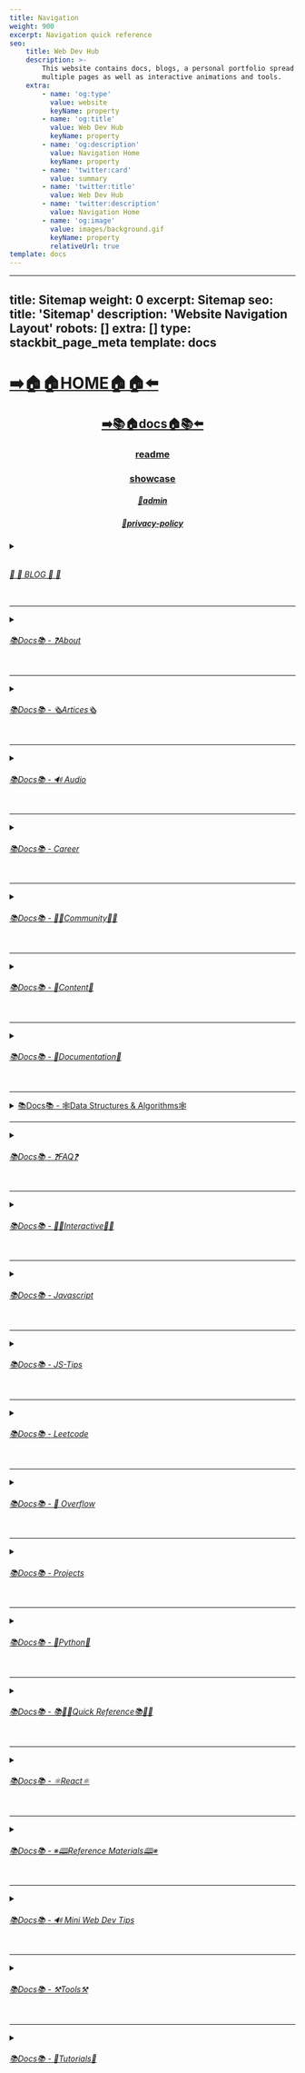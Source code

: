 ```yaml
---
title: Navigation
weight: 900
excerpt: Navigation quick reference
seo:
    title: Web Dev Hub
    description: >-
        This website contains docs, blogs, a personal portfolio spread out across
        multiple pages as well as interactive animations and tools.
    extra:
        - name: 'og:type'
          value: website
          keyName: property
        - name: 'og:title'
          value: Web Dev Hub
          keyName: property
        - name: 'og:description'
          value: Navigation Home
          keyName: property
        - name: 'twitter:card'
          value: summary
        - name: 'twitter:title'
          value: Web Dev Hub
        - name: 'twitter:description'
          value: Navigation Home
        - name: 'og:image'
          value: images/background.gif
          keyName: property
          relativeUrl: true
template: docs
---
```

---
title: Sitemap
weight: 0
excerpt: Sitemap
seo:
    title: 'Sitemap'
    description: 'Website Navigation Layout'
    robots: []
    extra: []
    type: stackbit_page_meta
template: docs
---

# [**➡️🏠🏠HOME🏠🏠⬅️**](https://bgoonz-blog.netlify.app/)

<center>

## [**<ins>➡️📚🏠docs🏠📚⬅️</ins>**](https://bgoonz-blog.netlify.app/docs)




###  [**readme</ins>**](https://bgoonz-blog.netlify.app/readme)
### [**<ins>showcase</ins>**](https://bgoonz-blog.netlify.app/showcase)
##### [**<ins>🔏admin</ins>**](https://bgoonz-blog.netlify.app/admin)
##### [**<ins>🔏privacy-policy</ins>**](https://bgoonz-blog.netlify.app/privacy-policy)

</center>

<details>

<summary><ins><h6><h6> 📰         📰 BLOG 📰         📰 </h6></h6></ins></summary>

### [**<ins>Blog Article List</ins>**](https://bgoonz-blog.netlify.app/blog)

-   [📰blog📰](https://bgoonz-blog.netlify.app/blog/web-scraping)
    -   [📰blog📰/300-react-questions⚛](https://bgoonz-blog.netlify.app/blog/300-react-questions)
    -   [📰blog📰/awesome-graphql፨](https://bgoonz-blog.netlify.app/blog/awesome-graphql)
    -   [📰blog📰/big-o-complexity](https://bgoonz-blog.netlify.app/blog/big-o-complexity)
    -   [📰blog📰/blog-archive](https://bgoonz-blog.netlify.app/blog/blog-archive)
    -   [📰blog📰/data-structures](https://bgoonz-blog.netlify.app/blog/data-structures)
    -   [📰blog📰/expressjs-apis](https://bgoonz-blog.netlify.app/blog/expressjs-apis)
    -   [📰blog📰/flow-control-in-python](https://bgoonz-blog.netlify.app/blog/flow-control-in-python)
    -   [📰blog📰/functions-in-python](https://bgoonz-blog.netlify.app/blog/functions-in-python)
    -   [📰blog📰/git-gateway](https://bgoonz-blog.netlify.app/blog/git-gateway)
    -   [📰blog📰/interview-questions-js](https://bgoonz-blog.netlify.app/blog/interview-questions-js)
    -   [📰blog📰/netlify-cms](https://bgoonz-blog.netlify.app/blog/netlify-cms)
    -   [📰blog📰/platform-docs](https://bgoonz-blog.netlify.app/blog/platform-docs)
    -   [📰blog📰/python-for-js-dev](https://bgoonz-blog.netlify.app/blog/python-for-js-dev)
    -   [📰blog📰/python-resources](https://bgoonz-blog.netlify.app/blog/python-resources)
    -   [📰blog📰/web-dev-trends](https://bgoonz-blog.netlify.app/blog/web-dev-trends)
    -   [📰blog📰/web-scraping](https://bgoonz-blog.netlify.app/blog/web-scraping)


</details>


---


<details>

<summary><ins><h6>📚Docs📚 - ❓About</h6></ins></summary>

-   [📚docs📚/about](https://bgoonz-blog.netlify.app/docs/about)
    -   [📚docs📚/about/README](https://bgoonz-blog.netlify.app/docs/about/README)
    -   [📚docs📚/about/eng-portfolio](https://bgoonz-blog.netlify.app/docs/about/eng-portfolio)
    -   [📚docs📚/about/intrests](https://bgoonz-blog.netlify.app/docs/about/intrests)
    -   [📚docs📚/about/job-search](https://bgoonz-blog.netlify.app/docs/about/job-search)
    -   [📚docs📚/about/resume](https://bgoonz-blog.netlify.app/docs/about/resume)


</details>


---


<details>

<summary><ins><h6>📚Docs📚 - 🗞️Artices🗞️</h6></ins></summary>

-   [📚docs📚/🗞️articles🗞️](https://bgoonz-blog.netlify.app/docs/articles)
    -   [📚docs📚/🗞️articles🗞️basic-web-dev](https://bgoonz-blog.netlify.app/docs/articles/basic-web-dev)
    -   [📚docs📚/🗞️articles🗞️buffers](https://bgoonz-blog.netlify.app/docs/articles/buffers)
    -   [📚docs📚/🗞️articles🗞️common-modules](https://bgoonz-blog.netlify.app/docs/articles/common-modules)
    -   [📚docs📚/🗞️articles🗞️dev-dep](https://bgoonz-blog.netlify.app/docs/articles/dev-dep)
    -   [📚docs📚/🗞️articles🗞️event-loop](https://bgoonz-blog.netlify.app/docs/articles/event-loop)
    -   [📚docs📚/🗞️articles🗞️fs-module](https://bgoonz-blog.netlify.app/docs/articles/fs-module)
    -   [📚docs📚/🗞️articles🗞️how-search-engines-work](https://bgoonz-blog.netlify.app/docs/articles/how-search-engines-work)
    -   [📚docs📚/🗞️articles🗞️how-the-web-works](https://bgoonz-blog.netlify.app/docs/articles/how-the-web-works)
    -   [📚docs📚/🗞️articles🗞️intro](https://bgoonz-blog.netlify.app/docs/articles/intro)
    -   [📚docs📚/🗞️articles🗞️jamstack](https://bgoonz-blog.netlify.app/docs/articles/jamstack)
    -   [📚docs📚/🗞️articles🗞️nextjs](https://bgoonz-blog.netlify.app/docs/articles/nextjs)
    -   [📚docs📚/🗞️articles🗞️node-api-express](https://bgoonz-blog.netlify.app/docs/articles/node-api-express)
    -   [📚docs📚/🗞️articles🗞️nodejs](https://bgoonz-blog.netlify.app/docs/articles/nodejs)
    -   [📚docs📚/🗞️articles🗞️npm](https://bgoonz-blog.netlify.app/docs/articles/npm)
    -   [📚docs📚/🗞️articles🗞️os-module](https://bgoonz-blog.netlify.app/docs/articles/os-module)
    -   [📚docs📚/🗞️articles🗞️reading-files](https://bgoonz-blog.netlify.app/docs/articles/reading-files)
    -   [📚docs📚/🗞️articles🗞️semantic](https://bgoonz-blog.netlify.app/docs/articles/semantic)
    -   [📚docs📚/🗞️articles🗞️semantic-html](https://bgoonz-blog.netlify.app/docs/articles/semantic-html)
    -   [📚docs📚/🗞️articles🗞️url](https://bgoonz-blog.netlify.app/docs/articles/url)
    -   [📚docs📚/🗞️articles🗞️web-standards-checklist](https://bgoonz-blog.netlify.app/docs/articles/web-standards-checklist)
    -   [📚docs📚/🗞️articles🗞️webdev-tools](https://bgoonz-blog.netlify.app/docs/articles/webdev-tools)
    -   [📚docs📚/🗞️articles🗞️writing-files](https://bgoonz-blog.netlify.app/docs/articles/writing-files)


</details>


---

<details>

<summary><ins><h6>📚Docs📚 - 🔊 Audio</h6></ins></summary>

-   [📚Docs - Audio🔊](https://bgoonz-blog.netlify.app/docs/audio)
    -   [📚docs📚/audio/dfft](https://bgoonz-blog.netlify.app/docs/audio/dfft)
    -   [📚docs📚/audio/discrete-fft](https://bgoonz-blog.netlify.app/docs/audio/discrete-fft)
    -   [📚docs📚/audio/dtw-python-explained](https://bgoonz-blog.netlify.app/docs/audio/dtw-python-explained)
    -   [📚docs📚/audio/dynamic-time-warping](https://bgoonz-blog.netlify.app/docs/audio/dynamic-time-warping)
    -   [📚docs📚/audio/web-audio-api](https://bgoonz-blog.netlify.app/docs/audio/web-audio-api)


</details>


---

<details>

<summary><ins><h6>📚Docs📚 -  Career </h6></ins></summary>

-   [📚docs📚/career](https://bgoonz-blog.netlify.app/docs/career)
    -   [📚docs📚/career/dev-interview](https://bgoonz-blog.netlify.app/docs/career/dev-interview)
    -   [📚docs📚/career/dos-and-donts](https://bgoonz-blog.netlify.app/docs/career/dos-and-donts)
    -   [📚docs📚/career/job-boards](https://bgoonz-blog.netlify.app/docs/career/job-boards)
    -   [📚docs📚/career/web-interview](https://bgoonz-blog.netlify.app/docs/career/web-interview)
    -   [📚docs📚/career/web-interview2](https://bgoonz-blog.netlify.app/docs/career/web-interview2)
    -   [📚docs📚/career/web-interview3](https://bgoonz-blog.netlify.app/docs/career/web-interview3)
    -   [📚docs📚/career/web-interview4](https://bgoonz-blog.netlify.app/docs/career/web-interview4)
    -   [📚docs📚/interview/job-search-nav](https://bgoonz-blog.netlify.app/docs/interview/job-search-nav)
    -   [📚docs📚/interview/previous-concepts](https://bgoonz-blog.netlify.app/docs/interview/previous-concepts)
    -   [📚docs📚/interview/review-concepts](https://bgoonz-blog.netlify.app/docs/interview/review-concepts)


</details>


---

<details>

<summary><ins><h6>📚Docs📚 -  👫👫Community👫👫 </h6></ins></summary>

-   [📚docs📚/👫👫community👫👫](https://bgoonz-blog.netlify.app/docs/community)
      - [📚docs📚/community/an-open-letter-2-future-developers](https://bgoonz-blog.netlify.app/docs/community/an-open-letter-2-future-developers)
      - [📚docs📚/community/bookmarks](https://bgoonz-blog.netlify.app/docs/community/bookmarks)
      - [📚docs📚/community/video-chat](https://bgoonz-blog.netlify.app/docs/community/video-chat)


</details>


---



<details>

<summary><ins><h6>📚Docs📚 - 💼Content💼</h6></ins></summary>

- [📚docs📚/💼content💼](https://bgoonz-blog.netlify.app/docs/content/)
  - [📚docs📚/💼content💼/archive](https://bgoonz-blog.netlify.app/docs/content/archive)
  - [📚docs📚/💼content💼/gatsby-Queries-Mutations](https://bgoonz-blog.netlify.app/docs/content/gatsby-Queries-Mutations)
  - [📚docs📚/💼content💼/gists](https://bgoonz-blog.netlify.app/docs/content/gists)
  - [📚docs📚/💼content💼/history-api](https://bgoonz-blog.netlify.app/docs/content/history-api)
  - [📚docs📚/💼content💼/main-projects](https://bgoonz-blog.netlify.app/docs/content/main-projects)
  - [📚docs📚/💼content💼/trouble-shooting](https://bgoonz-blog.netlify.app/docs/content/trouble-shooting)


</details>


---

<details>

<summary><ins><h6>📚Docs📚 - 📓Documentation📓</h6></ins></summary>

-   [📚docs📚/docs](https://bgoonz-blog.netlify.app/docs/docs)
    - [📚docs📚/docs/appendix](https://bgoonz-blog.netlify.app/docs/docs/appendix)
    - [📚docs📚/docs/art-of-command-line](https://bgoonz-blog.netlify.app/docs/docs/art-of-command-line)
    - [📚docs📚/docs/bash](https://bgoonz-blog.netlify.app/docs/docs/bash)
    - [📚docs📚/docs/css](https://bgoonz-blog.netlify.app/docs/docs/css)
    - [📚docs📚/docs/data-structures-docs](https://bgoonz-blog.netlify.app/docs/docs/data-structures-docs)
    - [📚docs📚/docs/es-6-features](https://bgoonz-blog.netlify.app/docs/docs/es-6-features)
    - [📚docs📚/docs/git-reference](https://bgoonz-blog.netlify.app/docs/docs/git-reference)
    - [📚docs📚/docs/git-repos](https://bgoonz-blog.netlify.app/docs/docs/git-repos)
    - [📚docs📚/docs/glossary](https://bgoonz-blog.netlify.app/docs/docs/glossary)
    - [📚docs📚/docs/html-tags](https://bgoonz-blog.netlify.app/docs/docs/html-tags)
    - [📚docs📚/docs/markdown](https://bgoonz-blog.netlify.app/docs/docs/markdown)
    - [📚docs📚/docs/no-whiteboarding](https://bgoonz-blog.netlify.app/docs/docs/no-whiteboarding)
    - [📚docs📚/docs/node-docs-complete](https://bgoonz-blog.netlify.app/docs/docs/node-docs-complete)
    - [📚docs📚/docs/regex-in-js](https://bgoonz-blog.netlify.app/docs/docs/regex-in-js)
    - [📚docs📚/docs/sitemap](https://bgoonz-blog.netlify.app/docs/docs/sitemap)
    - [📚docs📚/docs/snippets](https://bgoonz-blog.netlify.app/docs/docs/snippets)


</details>


---

<details>

<summary>
 <ins>📚Docs📚 - 🕸Data Structures & Algorithms🕸</h6></ins></summary>

-   [📚docs📚/🕸ds-algo🕸](https://bgoonz-blog.netlify.app/docs/ds-algo)
    -   [📚docs📚/🕸ds-algo🕸/big-o](https://bgoonz-blog.netlify.app/docs/ds-algo/big-o)
    -   [📚docs📚/🕸ds-algo🕸/ds-algo-interview](https://bgoonz-blog.netlify.app/docs/ds-algo/ds-algo-interview)
    -   [📚docs📚/🕸ds-algo🕸/ds-overview](https://bgoonz-blog.netlify.app/docs/ds-algo/ds-overview)


</details>


---

<details>

<summary><ins><h6>📚Docs📚  - ❓FAQ❓</h6></ins></summary>

-   [📚docs📚/faq](https://bgoonz-blog.netlify.app/docs/faq)
    -   [📚docs📚/❓faq❓/contact](https://bgoonz-blog.netlify.app/docs/faq/contact)
    -   [📚docs📚/❓faq❓/plug-ins](https://bgoonz-blog.netlify.app/docs/faq/plug-ins)


</details>


---

<details>

<summary><ins><h6>📚Docs📚 - 🧑‍🔬Interactive🧑‍🔬 </h6></ins></summary>

-   [📚docs📚/interact](https://bgoonz-blog.netlify.app/docs/interact)
    -   [📚docs📚/🧑‍🔬interact🧑‍🔬/callstack-visual](https://bgoonz-blog.netlify.app/docs/interact/callstack-visual)
    -   [📚docs📚/🧑‍🔬interact🧑‍🔬/clock](https://bgoonz-blog.netlify.app/docs/interact/clock)
    -   [📚docs📚/🧑‍🔬interact🧑‍🔬/jupyter-notebooks](https://bgoonz-blog.netlify.app/docs/interact/jupyter-notebooks)
    -   [📚docs📚/🧑‍🔬interact🧑‍🔬/other-sites](https://bgoonz-blog.netlify.app/docs/interact/other-sites)
    -   [📚docs📚/🧑‍🔬interact🧑‍🔬/video-chat](https://bgoonz-blog.netlify.app/docs/interact/video-chat)


</details>




---

<details>

<summary><ins><h6>📚Docs📚 - Javascript</h6></ins></summary>

- [📚docs📚/javascript](https://bgoonz-blog.netlify.app/docs/javascript)
    - [📚docs📚/javascript/arrow-functions](https://bgoonz-blog.netlify.app/docs/javascript/arrow-functions)
    - [📚docs📚/javascript/asyncjs](https://bgoonz-blog.netlify.app/docs/javascript/asyncjs)
    - [📚docs📚/javascript/await-keyword](https://bgoonz-blog.netlify.app/docs/javascript/await-keyword)
    - [📚docs📚/javascript/bigo](https://bgoonz-blog.netlify.app/docs/javascript/bigo)
    - [📚docs📚/javascript/clean-code](https://bgoonz-blog.netlify.app/docs/javascript/clean-code)
    - [📚docs📚/javascript/constructor-functions](https://bgoonz-blog.netlify.app/docs/javascript/constructor-functions)
    - [📚docs📚/javascript/cs-basics-in-js](https://bgoonz-blog.netlify.app/docs/javascript/cs-basics-in-js)
    - [📚docs📚/javascript/for-loops](https://bgoonz-blog.netlify.app/docs/javascript/for-loops)
    - [📚docs📚/javascript/part2-pojo](https://bgoonz-blog.netlify.app/docs/javascript/part2-pojo)
    - [📚docs📚/javascript/promises](https://bgoonz-blog.netlify.app/docs/javascript/promises)
    - [📚docs📚/javascript/review](https://bgoonz-blog.netlify.app/docs/javascript/review)
    - [📚docs📚/javascript/this-is-about-this](https://bgoonz-blog.netlify.app/docs/javascript/this-is-about-this)


</details>


---

<details>

<summary><ins><h6>📚Docs📚 -  JS-Tips        </h6></ins></summary>

-   [📚docs📚/js-tips](https://bgoonz-blog.netlify.app/docs/js-tips)
    -   [📚docs📚/js-tips/abs](https://bgoonz-blog.netlify.app/docs/js-tips/abs)
    -   [📚docs📚/js-tips/acos](https://bgoonz-blog.netlify.app/docs/js-tips/acos)
    -   [📚docs📚/js-tips/acosh](https://bgoonz-blog.netlify.app/docs/js-tips/acosh)
    -   [📚docs📚/js-tips/addition](https://bgoonz-blog.netlify.app/docs/js-tips/addition)
    -   [📚docs📚/js-tips/all](https://bgoonz-blog.netlify.app/docs/js-tips/all)
    -   [📚docs📚/js-tips/allsettled](https://bgoonz-blog.netlify.app/docs/js-tips/allsettled)
    -   [📚docs📚/js-tips/any](https://bgoonz-blog.netlify.app/docs/js-tips/any)
    -   [📚docs📚/js-tips/array](https://bgoonz-blog.netlify.app/docs/js-tips/array)
    -   [📚docs📚/js-tips/array-methods](https://bgoonz-blog.netlify.app/docs/js-tips/array-methods)
    -   [📚docs📚/js-tips/arrow_functions](https://bgoonz-blog.netlify.app/docs/js-tips/arrow_functions)
    -   [📚docs📚/js-tips/async_function](https://bgoonz-blog.netlify.app/docs/js-tips/async_function)
    -   [📚docs📚/js-tips/bad_radix](https://bgoonz-blog.netlify.app/docs/js-tips/bad_radix)
    -   [📚docs📚/js-tips/bind](https://bgoonz-blog.netlify.app/docs/js-tips/bind)
    -   [📚docs📚/js-tips/classes](https://bgoonz-blog.netlify.app/docs/js-tips/classes)
    -   [📚docs📚/js-tips/concat](https://bgoonz-blog.netlify.app/docs/js-tips/concat)
    -   [📚docs📚/js-tips/conditional_operator](https://bgoonz-blog.netlify.app/docs/js-tips/conditional_operator)
    -   [📚docs📚/js-tips/const](https://bgoonz-blog.netlify.app/docs/js-tips/const)
    -   [📚docs📚/js-tips/create](https://bgoonz-blog.netlify.app/docs/js-tips/create)
    -   [📚docs📚/js-tips/date](https://bgoonz-blog.netlify.app/docs/js-tips/date)
    -   [📚docs📚/js-tips/eval](https://bgoonz-blog.netlify.app/docs/js-tips/eval)
    -   [📚docs📚/js-tips/every](https://bgoonz-blog.netlify.app/docs/js-tips/every)
    -   [📚docs📚/js-tips/filter](https://bgoonz-blog.netlify.app/docs/js-tips/filter)
    -   [📚docs📚/js-tips/for...of](https://bgoonz-blog.netlify.app/docs/js-tips/for...of)
    -   [📚docs📚/js-tips/foreach](https://bgoonz-blog.netlify.app/docs/js-tips/foreach)
    -   [📚docs📚/js-tips/functions](https://bgoonz-blog.netlify.app/docs/js-tips/functions)
    -   [📚docs📚/js-tips/import](https://bgoonz-blog.netlify.app/docs/js-tips/import)
    -   [📚docs📚/js-tips/insert-into-array](https://bgoonz-blog.netlify.app/docs/js-tips/insert-into-array)
    -   [📚docs📚/js-tips/map](https://bgoonz-blog.netlify.app/docs/js-tips/map)
    -   [📚docs📚/js-tips/object](https://bgoonz-blog.netlify.app/docs/js-tips/object)
    -   [📚docs📚/js-tips/reduce](https://bgoonz-blog.netlify.app/docs/js-tips/reduce)
    -   [📚docs📚/js-tips/regexp](https://bgoonz-blog.netlify.app/docs/js-tips/regexp)
    -   [📚docs📚/js-tips/sort](https://bgoonz-blog.netlify.app/docs/js-tips/sort)
    -   [📚docs📚/js-tips/sorting-strings](https://bgoonz-blog.netlify.app/docs/js-tips/sorting-strings)
    -   [📚docs📚/js-tips/string](https://bgoonz-blog.netlify.app/docs/js-tips/string)
    -   [📚docs📚/js-tips/this](https://bgoonz-blog.netlify.app/docs/js-tips/this)
    -   [📚docs📚/js-tips/var](https://bgoonz-blog.netlify.app/docs/js-tips/var)


</details>





---

<details>

<summary><ins><h6>📚Docs📚 - Leetcode      </h6></ins></summary>

-   [📚docs📚/leetcode](https://bgoonz-blog.netlify.app/docs/leetcode)
    -   [📚docs📚/leetcode/ContaineWitMosWater](https://bgoonz-blog.netlify.app/docs/leetcode/ContaineWitMosWater)
    -   [📚docs📚/leetcode/DividTwIntegers](https://bgoonz-blog.netlify.app/docs/leetcode/DividTwIntegers)
    -   [📚docs📚/leetcode/GeneratParentheses](https://bgoonz-blog.netlify.app/docs/leetcode/GeneratParentheses)
    -   [📚docs📚/leetcode/LetteCombinationoPhonNumber](https://bgoonz-blog.netlify.app/docs/leetcode/LetteCombinationoPhonNumber)
    -   [📚docs📚/leetcode/LongesCommoPrefix](https://bgoonz-blog.netlify.app/docs/leetcode/LongesCommoPrefix)
    -   [📚docs📚/leetcode/MediaoTwSorteArrays](https://bgoonz-blog.netlify.app/docs/leetcode/MediaoTwSorteArrays)
    -   [📚docs📚/leetcode/NexPermutation](https://bgoonz-blog.netlify.app/docs/leetcode/NexPermutation)
    -   [📚docs📚/leetcode/PalindromNumber](https://bgoonz-blog.netlify.app/docs/leetcode/PalindromNumber)
    -   [📚docs📚/leetcode/RegulaExpressioMatching](https://bgoonz-blog.netlify.app/docs/leetcode/RegulaExpressioMatching)
    -   [📚docs📚/leetcode/RemovDuplicatefroSorteArray](https://bgoonz-blog.netlify.app/docs/leetcode/RemovDuplicatefroSorteArray)
    -   [📚docs📚/leetcode/RemovNtNodFroEnoList](https://bgoonz-blog.netlify.app/docs/leetcode/RemovNtNodFroEnoList)
    -   [📚docs📚/leetcode/RomatInteger](https://bgoonz-blog.netlify.app/docs/leetcode/RomatInteger)
    -   [📚docs📚/leetcode/SearciRotateSorteArray](https://bgoonz-blog.netlify.app/docs/leetcode/SearciRotateSorteArray)
    -   [📚docs📚/leetcode/StrintIntege(atoi)](<https://bgoonz-blog.netlify.app/docs/leetcode/StrintIntege(atoi)>)
    -   [📚docs📚/leetcode/ValiParentheses](https://bgoonz-blog.netlify.app/docs/leetcode/ValiParentheses)
    -   [📚docs📚/leetcode/ZigZaConversion](https://bgoonz-blog.netlify.app/docs/leetcode/ZigZaConversion)


</details>


---

<details>

<summary><ins><h6>📚Docs📚 -  🌊 Overflow     </h6></ins></summary>

-   [📚docs📚/overflow](https://bgoonz-blog.netlify.app/docs/overflow)
  -   [📚docs📚/overflow/html-spec](https://bgoonz-blog.netlify.app/docs/overflow/html-spec)
  -   [📚docs📚/overflow/http](https://bgoonz-blog.netlify.app/docs/overflow/http)
  -   [📚docs📚/overflow/install](https://bgoonz-blog.netlify.app/docs/overflow/install)
  -   [📚docs📚/overflow/modules](https://bgoonz-blog.netlify.app/docs/overflow/modules)
  -   [📚docs📚/overflow/node-cli-args](https://bgoonz-blog.netlify.app/docs/overflow/node-cli-args)
  -   [📚docs📚/overflow/node-js-language](https://bgoonz-blog.netlify.app/docs/overflow/node-js-language)
  -   [📚docs📚/overflow/node-package-manager](https://bgoonz-blog.netlify.app/docs/overflow/node-package-manager)
  -   [📚docs📚/overflow/node-repl](https://bgoonz-blog.netlify.app/docs/overflow/node-repl)
  -   [📚docs📚/overflow/node-run-cli](https://bgoonz-blog.netlify.app/docs/overflow/node-run-cli)
  -   [📚docs📚/overflow/nodevsbrowser](https://bgoonz-blog.netlify.app/docs/overflow/nodevsbrowser)
  -   [📚docs📚/overflow/understanding-firebase](https://bgoonz-blog.netlify.app/docs/overflow/understanding-firebase)
  -   [📚docs📚/overflow/v8](https://bgoonz-blog.netlify.app/docs/overflow/v8)


</details>


---

<details>

<summary><ins><h6>📚Docs📚 -   Projects  </h6></ins></summary>

-   [📚docs📚/projects](https://bgoonz-blog.netlify.app/docs/projects)
    -   [📚docs📚/projects/embeded-websites](https://bgoonz-blog.netlify.app/docs/projects/embeded-websites)
    -   [📚docs📚/projects/list-of-projects](https://bgoonz-blog.netlify.app/docs/projects/list-of-projects)
    -   [📚docs📚/projects/mini-projects](https://bgoonz-blog.netlify.app/docs/projects/mini-projects)
    -   [📚docs📚/projects/mini-projects2](https://bgoonz-blog.netlify.app/docs/projects/mini-projects2)
    -   [📚docs📚/projects/my-websites](https://bgoonz-blog.netlify.app/docs/projects/my-websites)


</details>


---

<details>

<summary><ins><h6>📚Docs📚  - 🐍Python🐍  </h6></ins></summary>

-   [📚docs📚/🐍python🐍](https://bgoonz-blog.netlify.app/docs/python)
    -   [📚docs📚/🐍python🐍/at-length](https://bgoonz-blog.netlify.app/docs/python/at-length)
    -   [📚docs📚/🐍python🐍/cheat-sheet](https://bgoonz-blog.netlify.app/docs/python/cheat-sheet)
    -   [📚docs📚/🐍python🐍/comprehensive-guide](https://bgoonz-blog.netlify.app/docs/python/comprehensive-guide)
    -   [📚docs📚/🐍python🐍/examples](https://bgoonz-blog.netlify.app/docs/python/examples)
    -   [📚docs📚/🐍python🐍/flow-control](https://bgoonz-blog.netlify.app/docs/python/flow-control)
    -   [📚docs📚/🐍python🐍/functions](https://bgoonz-blog.netlify.app/docs/python/functions)
    -   [📚docs📚/🐍python🐍/google-sheets-api](https://bgoonz-blog.netlify.app/docs/python/google-sheets-api)
    -   [📚docs📚/🐍python🐍/python-ds](https://bgoonz-blog.netlify.app/docs/python/python-ds)
    -   [📚docs📚/🐍python🐍/intro-for-js-devs](https://bgoonz-blog.netlify.app/docs/python/intro-for-js-devs)
    -   [📚docs📚/🐍python🐍/python-quiz](https://bgoonz-blog.netlify.app/docs/python/python-quiz)
    -   [📚docs📚/🐍python🐍/snippets](https://bgoonz-blog.netlify.app/docs/python/snippets)


</details>


---

<details>

<summary><ins><h6>📚Docs📚  - 📚🏃‍♂️Quick Reference📚🏃‍♂️   </h6></ins></summary>

-   [📚docs📚/quick-ref](https://bgoonz-blog.netlify.app/docs/quick-ref)
    -   [📚docs📚/🏃‍♂️📚quick-ref📚🏃‍♂️/Emmet](https://bgoonz-blog.netlify.app/docs/quick-ref/Emmet)
    -   [📚docs📚/🏃‍♂️📚quick-ref📚🏃‍♂️/all-emojis](https://bgoonz-blog.netlify.app/docs/quick-ref/all-emojis)
    -   [📚docs📚/🏃‍♂️📚quick-ref📚🏃‍♂️/create-react-app](https://bgoonz-blog.netlify.app/docs/quick-ref/create-react-app)
    -   [📚docs📚/🏃‍♂️📚quick-ref📚🏃‍♂️/git-bash](https://bgoonz-blog.netlify.app/docs/quick-ref/git-bash)
    -   [📚docs📚/🏃‍♂️📚quick-ref📚🏃‍♂️/git-tricks](https://bgoonz-blog.netlify.app/docs/quick-ref/git-tricks)
    -   [📚docs📚/🏃‍♂️📚quick-ref📚🏃‍♂️/google-firebase](https://bgoonz-blog.netlify.app/docs/quick-ref/google-firebase)
    -   [📚docs📚/🏃‍♂️📚quick-ref📚🏃‍♂️/heroku-error-codes](https://bgoonz-blog.netlify.app/docs/quick-ref/heroku-error-codes)
    -   [📚docs📚/🏃‍♂️📚quick-ref📚🏃‍♂️/installation](https://bgoonz-blog.netlify.app/docs/quick-ref/installation)
    -   [📚docs📚/🏃‍♂️📚quick-ref📚🏃‍♂️/markdown-dropdowns](https://bgoonz-blog.netlify.app/docs/quick-ref/markdown-dropdowns)
    -   [📚docs📚/🏃‍♂️📚quick-ref📚🏃‍♂️/minifiction](https://bgoonz-blog.netlify.app/docs/quick-ref/minifiction)
    -   [📚docs📚/🏃‍♂️📚quick-ref📚🏃‍♂️/new-repo-instructions](https://bgoonz-blog.netlify.app/docs/quick-ref/new-repo-instructions)
    -   [📚docs📚/🏃‍♂️📚quick-ref📚🏃‍♂️/psql-setup](https://bgoonz-blog.netlify.app/docs/quick-ref/psql-setup)
    -   [📚docs📚/🏃‍♂️📚quick-ref📚🏃‍♂️/pull-request-rubric](https://bgoonz-blog.netlify.app/docs/quick-ref/pull-request-rubric)
    -   [📚docs📚/🏃‍♂️📚quick-ref📚🏃‍♂️/quick-links](https://bgoonz-blog.netlify.app/docs/quick-ref/quick-links)
    -   [📚docs📚/🏃‍♂️📚quick-ref📚🏃‍♂️/topRepos](https://bgoonz-blog.netlify.app/docs/quick-ref/topRepos)
    -   [📚docs📚/🏃‍♂️📚quick-ref📚🏃‍♂️/understanding-path](https://bgoonz-blog.netlify.app/docs/quick-ref/understanding-path)
    -   [📚docs📚/🏃‍♂️📚quick-ref📚🏃‍♂️/vscode-themes](https://bgoonz-blog.netlify.app/docs/quick-ref/vscode-themes)
    -   [📚docs📚/⚛️react⚛️/accessibility](https://bgoonz-blog.netlify.app/docs/react/accessibility)


</details>


---

<details>

<summary><ins><h6>📚Docs📚  - ⚛️React⚛️ </h6></ins></summary>

-   [📚docs📚/⚛️react⚛️](https://bgoonz-blog.netlify.app/docs/react)
    -   [📚docs📚/⚛️react⚛️/ajax-n-apis](https://bgoonz-blog.netlify.app/docs/react/ajax-n-apis)
    -   [📚docs📚/⚛️react⚛️/cheatsheet](https://bgoonz-blog.netlify.app/docs/react/cheatsheet)
    -   [📚docs📚/⚛️react⚛️/createReactApp](https://bgoonz-blog.netlify.app/docs/react/createReactApp)
    -   [📚docs📚/⚛️react⚛️/demo](https://bgoonz-blog.netlify.app/docs/react/demo)
    -   [📚docs📚/⚛️react⚛️/dont-use-index-as-keys](https://bgoonz-blog.netlify.app/docs/react/dont-use-index-as-keys)
    -   [📚docs📚/⚛️react⚛️/jsx](https://bgoonz-blog.netlify.app/docs/react/jsx)
    -   [📚docs📚/⚛️react⚛️/quiz](https://bgoonz-blog.netlify.app/docs/react/quiz)
    -   [📚docs📚/⚛️react⚛️/react-docs](https://bgoonz-blog.netlify.app/docs/react/react-docs)
    -   [📚docs📚/⚛️react⚛️/react-in-depth](https://bgoonz-blog.netlify.app/docs/react/react-in-depth)
    -   [📚docs📚/⚛️react⚛️/react-patterns-by-usecase](https://bgoonz-blog.netlify.app/docs/react/react-patterns-by-usecase)
    -   [📚docs📚/⚛️react⚛️/react2](https://bgoonz-blog.netlify.app/docs/react/react2)
    -   [📚docs📚/⚛️react⚛️/render-elements](https://bgoonz-blog.netlify.app/docs/react/render-elements)


</details>


---

<details>

<summary><ins><h6>📚Docs📚  -  ※🕮Reference Materials🕮※</h6></ins></summary>

-   [📚docs📚/※reference※](https://bgoonz-blog.netlify.app/docs/reference)
    -   [📚docs📚/※🕮reference※🕮/awesome-lists](https://bgoonz-blog.netlify.app/docs/reference/awesome-lists)
    -   [📚docs📚/※🕮reference※🕮/awesome-nodejs](https://bgoonz-blog.netlify.app/docs/reference/awesome-nodejs)
    -   [📚docs📚/※🕮reference※🕮/awesome-static](https://bgoonz-blog.netlify.app/docs/reference/awesome-static)
    -   [📚docs📚/※🕮reference※🕮/bash-commands](https://bgoonz-blog.netlify.app/docs/reference/bash-commands)
    -   [📚docs📚/※🕮reference※🕮/bookmarks](https://bgoonz-blog.netlify.app/docs/reference/bookmarks)
    -   [📚docs📚/※🕮reference※🕮/embed-the-web](https://bgoonz-blog.netlify.app/docs/reference/embed-the-web)
    -   [📚docs📚/※🕮reference※🕮/github-resources](https://bgoonz-blog.netlify.app/docs/reference/github-resources)
    -   [📚docs📚/※🕮reference※🕮/github-search](https://bgoonz-blog.netlify.app/docs/reference/github-search)
    -   [📚docs📚/※🕮reference※🕮/google-cloud](https://bgoonz-blog.netlify.app/docs/reference/google-cloud)
    -   [📚docs📚/※🕮reference※🕮/how-2-reinstall-npm](https://bgoonz-blog.netlify.app/docs/reference/how-2-reinstall-npm)
    -   [📚docs📚/※🕮reference※🕮/how-to-kill-a-process](https://bgoonz-blog.netlify.app/docs/reference/how-to-kill-a-process)
    -   [📚docs📚/※🕮reference※🕮/installing-node](https://bgoonz-blog.netlify.app/docs/reference/installing-node)
    -   [📚docs📚/※🕮reference※🕮/intro-to-nodejs](https://bgoonz-blog.netlify.app/docs/reference/intro-to-nodejs)
    -   [📚docs📚/※🕮reference※🕮/markdown-styleguide](https://bgoonz-blog.netlify.app/docs/reference/markdown-styleguide)
    -   [📚docs📚/※🕮reference※🕮/notes-template](https://bgoonz-blog.netlify.app/docs/reference/notes-template)
    -   [📚docs📚/※🕮reference※🕮/psql](https://bgoonz-blog.netlify.app/docs/reference/psql)
    -   [📚docs📚/※🕮reference※🕮/resources](https://bgoonz-blog.netlify.app/docs/reference/resources)
    -   [📚docs📚/※🕮reference※🕮/vscode](https://bgoonz-blog.netlify.app/docs/reference/vscode)
    -   [📚docs📚/※🕮reference※🕮/web-api's](https://bgoonz-blog.netlify.app/docs/reference/web-api's)


</details>






</details>


---


<details>

<summary><ins><h6>📚Docs📚 - 🔊 Mini Web Dev Tips </h6></ins></summary>

-   [📚docs📚/tips](https://bgoonz-blog.netlify.app/docs/tips)
    - [📚docs📚/tips/regex-tips](https://bgoonz-blog.netlify.app/docs/tips/regex-tips)


</details>


---

<details>

<summary><ins><h6>📚Docs📚 - ⚒Tools⚒ </h6></ins></summary>

- [📚docs📚/⚒Tools⚒/](https://bgoonz-blog.netlify.app/docs/tools)
    - [📚docs📚/⚒Tools⚒/all](https://bgoonz-blog.netlify.app/docs/tools/all)
    - [📚docs📚/⚒Tools⚒/all-stripped](https://bgoonz-blog.netlify.app/docs/tools/all-stripped)
    - [📚docs📚/⚒Tools⚒/archive](https://bgoonz-blog.netlify.app/docs/tools/archive)
    - [📚docs📚/⚒Tools⚒/dev-utilities](https://bgoonz-blog.netlify.app/docs/tools/dev-utilities) 
    - [📚docs📚/⚒Tools⚒/📚markdown-html](https://bgoonz-blog.netlify.app/docs/tools/markdown-html)



</details>


---

<details>

<summary><ins><h6>📚Docs📚  - 📑Tutorials📑</h6></ins></summary>

-   [📚docs📚/tutorials](https://bgoonz-blog.netlify.app/docs/tutorials)
    -   [📚docs📚/📑tutorials📑/enviorment-setup](https://bgoonz-blog.netlify.app/docs/tutorials/enviorment-setup)
    -   [📚docs📚/📑tutorials📑/get-file-extension](https://bgoonz-blog.netlify.app/docs/tutorials/get-file-extension)
    -   [📚docs📚/📑tutorials📑/get-file-name](https://bgoonz-blog.netlify.app/docs/tutorials/get-file-name)





    

